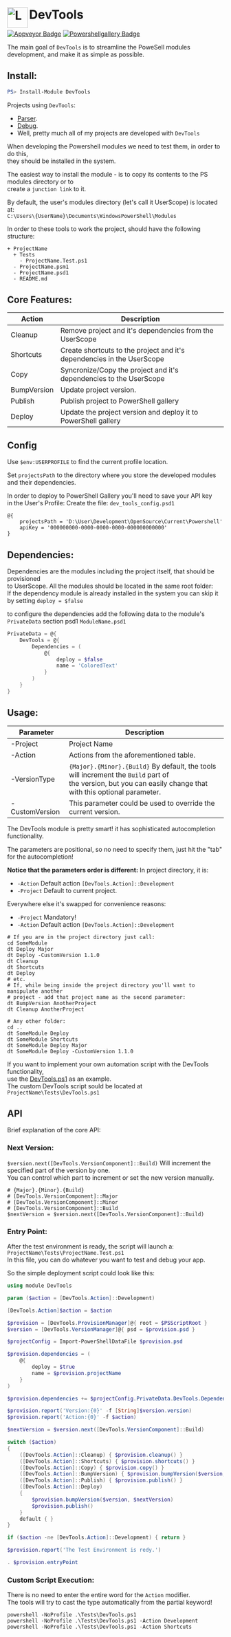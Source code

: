 # <img src="/Docs/Logo/dt.png" alt="Logo" width="48" align="left"/>  DevTools

[![Appveyor Badge][appveyor-badge]][appveyor-status]
[![Powershellgallery Badge][psgallery-badge]][psgallery-status]

The main goal of `DevTools` is to streamline the PoweSell modules development, and make it as simple as possible.

## Install:

```powershell
PS> Install-Module DevTools
```

Projects using `DevTools`:
- [Parser](https://github.com/g8tguy/Parser).
- [Debug](https://github.com/g8tguy/Debug).
- Well, pretty much all of my projects are developed with `DevTools`

When developing the Powershell modules we need to test them, in order to do this,<br>
they should be installed in the system.

The easiest way to install the module - is to copy its contents to the PS modules directory or to<br>
create a `junction link` to it.

By default, the user's modules directory (let's call it UserScope) is located at:<br>
`C:\Users\{UserName}\Documents\WindowsPowerShell\Modules`

In order to these tools to work the project, should have the following structure:

```
+ ProjectName
  + Tests
    - ProjectName.Test.ps1
  - ProjectName.psm1
  - ProjectName.psd1
  - README.md
```

## Core Features:

| Action    | Description |
| --------- | ----------- |
Cleanup     | Remove project and it's dependencies from the UserScope
Shortcuts   | Create shortcuts to the project and it's dependencies in the UserScope
Copy        | Syncronize/Copy the project and it's dependencies to the UserScope
BumpVersion | Update project version.
Publish     | Publish project to PowerShell gallery
Deploy      | Update the project version and deploy it to PowerShell gallery

## Config
Use `$env:USERPROFILE` to find the current profile location.

Set `projectsPath` to the directory where you store the developed modules and their dependencies.

In order to deploy to PowerShell Gallery you'll need to save your API key<br>
in the User's Profile: Create the file: `dev_tools_config.psd1`

```
@{
    projectsPath = 'D:\User\Development\OpenSource\Current\Powershell'
    apiKey = '000000000-0000-0000-0000-000000000000'
}
```

## Dependencies:

Dependencies are the modules including the project itself, that should be provisioned<br>
to UserScope. All the modules should be located in the same root folder:<br>
If the dependency module is already installed in the system you can skip it by setting `deploy = $false`

to configure the dependencies add the following data to the module's `PrivateData` section psd1 `ModuleName.psd1`

``` Powershell
PrivateData = @{
    DevTools = @{
        Dependencies = (
            @{
                deploy = $false
                name = 'ColoredText'
            }
        )
    }
}
```

## Usage:

| Parameter    | Description |
| ------------ | ----------- |
-Project       | Project Name
-Action        | Actions from the aforementioned table.
-VersionType   | `{Major}.{Minor}.{Build}` By default, the tools will increment the `Build` part of<br> the version, but you can easily change that with this optional parameter.
-CustomVersion | This parameter could be used to override the current version.

The DevTools module is pretty smart! it has sophisticated autocompletion functionality.

The parameters are positional, so no need to specify them, just hit the "tab" for the autocompletion!

**Notice that the parameters order is different:**
In project directory, it is:
- `-Action`  Default action `[DevTools.Action]::Development`
- `-Project` Default to current project.

Everywhere else it's swapped for convenience reasons:
- `-Project` Mandatory!
- `-Action`  Default action `[DevTools.Action]::Development`

```shell
# If you are in the project directory just call:
cd SomeModule
dt Deploy Major
dt Deploy -CustomVersion 1.1.0
dt Cleanup
dt Shortcuts
dt Deploy
# etc.
# If, while being inside the project directory you'll want to manipulate another 
# project - add that project name as the second parameter:
dt BumpVersion AnotherProject
dt Cleanup AnotherProject

# Any other folder:
cd ..
dt SomeModule Deploy
dt SomeModule Shortcuts
dt SomeModule Deploy Major
dt SomeModule Deploy -CustomVersion 1.1.0
```
If you want to implement your own automation script with the DevTools functionality,<br>
use the [DevTools.ps1](Tests/DevTools.ps1) as an example.<br>
The custom DevTools script sould be located at `ProjectName\Tests\DevTools.ps1`

## API
Brief explanation of the core API:

### Next Version:

`$version.next([DevTools.VersionComponent]::Build)` Will increment the specified part of the version by one.<br>
You can control which part to increment or set the new version manually.

```
# {Major}.{Minor}.{Build}
# [DevTools.VersionComponent]::Major
# [DevTools.VersionComponent]::Minor
# [DevTools.VersionComponent]::Build
$nextVersion = $version.next([DevTools.VersionComponent]::Build)
```
### Entry Point:

 After the test environment is ready, the script will launch a:<br>
`ProjectName\Tests\ProjectName.Test.ps1`<br>
In this file, you can do whatever you want to test and debug your app.

So the simple deployment script could look like this:

```powershell
using module DevTools

param ($action = [DevTools.Action]::Development)

[DevTools.Action]$action = $action

$provision = [DevTools.ProvisionManager]@{ root = $PSScriptRoot }
$version = [DevTools.VersionManager]@{ psd = $provision.psd }

$projectConfig = Import-PowerShellDataFile $provision.psd

$provision.dependencies = (
    @{
        deploy = $true
        name = $provision.projectName
    }
)

$provision.dependencies += $projectConfig.PrivateData.DevTools.Dependencies

$provision.report('Version:{0}' -f [String]$version.version)
$provision.report('Action:{0}' -f $action)

$nextVersion = $version.next([DevTools.VersionComponent]::Build)

switch ($action)
{
    ([DevTools.Action]::Cleanup) { $provision.cleanup() }
    ([DevTools.Action]::Shortcuts) { $provision.shortcuts() }
    ([DevTools.Action]::Copy) { $provision.copy() }
    ([DevTools.Action]::BumpVersion) { $provision.bumpVersion($version, $nextVersion) }
    ([DevTools.Action]::Publish) { $provision.publish() }
    ([DevTools.Action]::Deploy)
    {
        $provision.bumpVersion($version, $nextVersion)
        $provision.publish()
    }
    default { }
}

if ($action -ne [DevTools.Action]::Development) { return }

$provision.report('The Test Environment is redy.')

. $provision.entryPoint
```

### Custom Script Execution:

There is no need to enter the entire word for the `Action` modifier.<br>
The tools will try to cast the type automatically from the partial keyword!

```shell
powershell -NoProfile .\Tests\DevTools.ps1
powershell -NoProfile .\Tests\DevTools.ps1 -Action Development
powershell -NoProfile .\Tests\DevTools.ps1 -Action Shortcuts
```

[appveyor-badge]: https://ci.appveyor.com/api/projects/status/4b9rsut8uhto2y61?svg=true
[appveyor-status]: https://ci.appveyor.com/project/g8tguy/devtools

[psgallery-badge]: https://img.shields.io/badge/PowerShell_Gallery-1.1.5-green.svg
[psgallery-status]: https://www.powershellgallery.com/packages/DevTools/1.1.5
